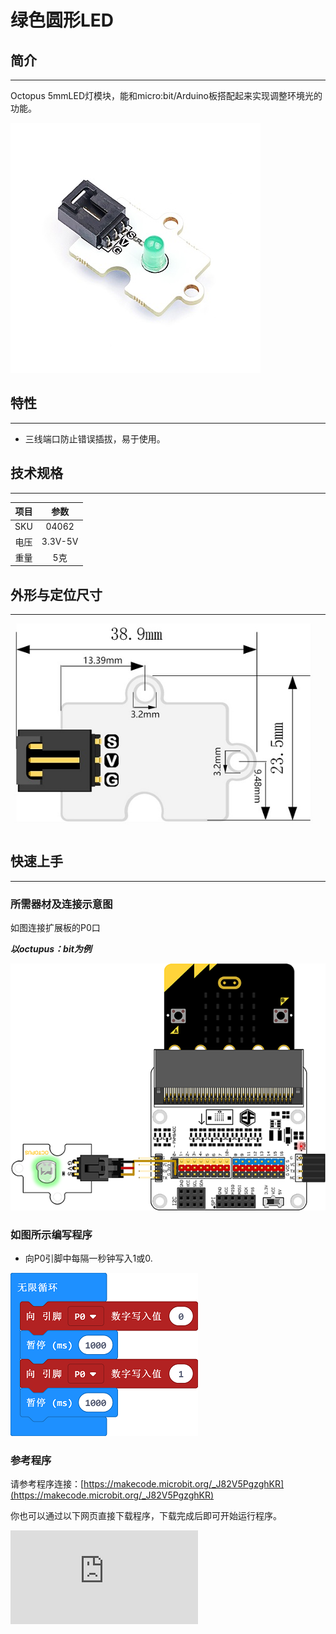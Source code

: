 # 绿色圆形LED

## 简介
---
Octopus 5mmLED灯模块，能和micro:bit/Arduino板搭配起来实现调整环境光的功能。

 ![](./images/SNPuLwe.jpg)

## 特性
---
- 三线端口防止错误插拔，易于使用。

## 技术规格
---

项目 | 参数
:-: | :-:
SKU|04062
电压|3.3V-5V
重量|5克

## 外形与定位尺寸
---
 ![](./images/cdNd1Kw.png)

## 快速上手
---

### 所需器材及连接示意图
如图连接扩展板的P0口

***以octupus：bit为例***

 ![](./images/KsTl0U6.png)


### 如图所示编写程序
- 向P0引脚中每隔一秒钟写入1或0.

 ![](./images/AAzv9pn.png)

### 参考程序
请参考程序连接：[https://makecode.microbit.org/_J82V5PgzghKR](https://makecode.microbit.org/_J82V5PgzghKR)

你也可以通过以下网页直接下载程序，下载完成后即可开始运行程序。

<div
    style={{
        position: 'relative',
        paddingBottom: '60%',
        overflow: 'hidden',
    }}
>
    <iframe
        src="https://makecode.microbit.org/_J82V5PgzghKR"
        frameborder="0"
        sandbox="allow-popups allow-forms allow-scripts allow-same-origin"
        style={{
            position: 'absolute',
            width: '100%',
            height: '100%',
        }}
    />
</div>
---

### 结果
- led灯一秒钟闪一次

## Python 编程

### 步骤 1
下载压缩包并解压[Octopus_MicroPython-master](https://github.com/lionyhw/Octopus_MicroPython/archive/master.zip)
打开[Python editor](https://python.microbit.org/v/2.0)

![](./images/05001_07.png)

为了给LED灯编程，我们需要添加led.py。点击Load/Save，然后点击Show Files（1）下拉菜单，再点击Add file在本地找到下载并解压完成的Octopus_MicroPython-master文件夹，从中选择led.py添加进来。

![](./images/05001_08.png)
![](./images/05001_09.png)
![](./images/04036_10.png)

### 步骤 2
### 参考程序
```
from microbit import *
from led import *

l = LED(pin1)
while True:
    l.set_led(1,100)
    sleep(500)
    l.set_led(0,0)
    sleep(500)
```


### 结果
- LED灯每秒闪烁一次。


## 相关案例
---

## 技术文档
---

